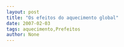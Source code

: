 ```yaml
---
layout: post
title: "Os efeitos do aquecimento global"
date: 2007-02-03
tags: aquecimento,Prefeitos
author: None
---
```

 